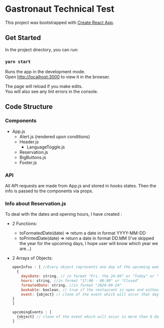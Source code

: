# Gastronaut Technical Test

This project was bootstrapped with [Create React App](https://github.com/facebook/create-react-app).

## Get Started

In the project directory, you can run:

### `yarn start`

Runs the app in the development mode.<br />
Open [http://localhost:3000](http://localhost:3000) to view it in the browser.

The page will reload if you make edits.<br />
You will also see any lint errors in the console.

## Code Structure
### Components
- App.js
  - Alert.js (rendered upon conditions)
  - Header.js
    - LanguageToggle.js
  - Reservation.js
  - BigButtons.js
  - Footer.js

### API 
All API requests are made from App.js and stored in hooks states.
Then the info is passed to the components via props.

### Info about Reservation.js
To deal with the dates and opening hours, I have created :
- 2 Functions:
  - toFormatedDate(date) => return a date in format YYYY-MM-DD
  - toPrintedDate(date) => return a date in format DD.MM (I've skipped the year for the upcoming days, I hope user will know which year we are...)

- 2 Arrays of Objects:
  ``` javascript 
  openInfos : [ //Every object represents one day of the upcoming week, it is stored ordered from today to +6 days.
    {
      daysDate: string, // in format "Fri. the 24.09" or "Today" or "Tomorrow"
      hours: string, //in format "17:00 - 00:00" or "Closed"
      formatedDate: string, //in format "2020-09-24"
      bookable: boolean, // true if the restaurant is open and without event, else false
      event: {object} // clone of the event which will occur that day
  }
  ]
  
  upcomingEvents : [
    {object} // clone of the event which will occur in more than 6 days (the date is modified to be in format "Fri. the 24.09.20")
  ] ```




